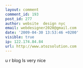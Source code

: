```yaml
---
layout: comment
comment_id: 193
post_id: 277
author: website  design nyc
email: webdesigner2020@gmail.com
date: '2009-04-30 13:53:46 +0200'
visible: true
ip: 122.174.84.84
url: http://www.atozsolution.com
---
```

u r blog Is very  nice
